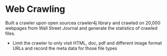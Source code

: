 # Web Crawling
Built a crawler upon open sourcea crawler4j library and crawled on 20,000 webpages from Wall Street Journal and generate the statistics of crawled files.
* Limit the crawler to only visit HTML, doc, pdf and different image format URLs and record the meta data for those file types
